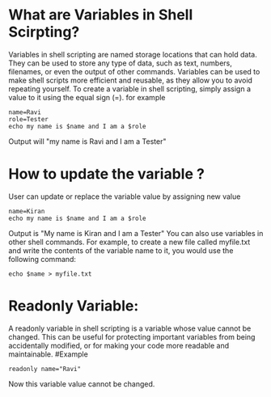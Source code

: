 # What are Variables in Shell Scirpting?
Variables in shell scripting are named storage locations that can hold data. They can be used to store any type of data, such as text, numbers, filenames, or even the output of other commands. Variables can be used to make shell scripts more efficient and reusable, as they allow you to avoid repeating yourself.
To create a variable in shell scripting, simply assign a value to it using the equal sign (=). for example
~~~
name=Ravi
role=Tester
echo my name is $name and I am a $role
~~~
Output will "my name is Ravi and I am a Tester"

# How to update the variable ?
User can update or replace the variable value by assigning new value 
 ~~~
 name=Kiran
 echo my name is $name and I am a $role
~~~
Output is "My name is Kiran and I am a Tester"
You can also use variables in other shell commands. For example, to create a new file called myfile.txt and write the contents of the variable name to it, you would use the following command:
 ~~~
 echo $name > myfile.txt
~~~
# Readonly Variable:
A readonly variable in shell scripting is a variable whose value cannot be changed. This can be useful for protecting important variables from being accidentally modified, or for making your code more readable and maintainable.
#Example
~~~
readonly name="Ravi"
~~~
Now this variable value cannot be changed.

 
